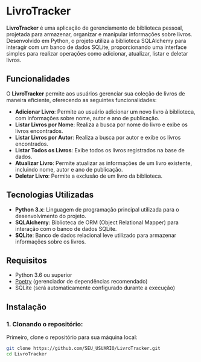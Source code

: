# LivroTracker

**LivroTracker** é uma aplicação de gerenciamento de biblioteca pessoal, projetada para armazenar, organizar e manipular informações sobre livros. Desenvolvido em Python, o projeto utiliza a biblioteca SQLAlchemy para interagir com um banco de dados SQLite, proporcionando uma interface simples para realizar operações como adicionar, atualizar, listar e deletar livros.

## Funcionalidades

O **LivroTracker** permite aos usuários gerenciar sua coleção de livros de maneira eficiente, oferecendo as seguintes funcionalidades:

- **Adicionar Livro**: Permite ao usuário adicionar um novo livro à biblioteca, com informações sobre nome, autor e ano de publicação.
- **Listar Livros por Nome**: Realiza a busca por nome do livro e exibe os livros encontrados.
- **Listar Livros por Autor**: Realiza a busca por autor e exibe os livros encontrados.
- **Listar Todos os Livros**: Exibe todos os livros registrados na base de dados.
- **Atualizar Livro**: Permite atualizar as informações de um livro existente, incluindo nome, autor e ano de publicação.
- **Deletar Livro**: Permite a exclusão de um livro da biblioteca.

## Tecnologias Utilizadas

- **Python 3.x**: Linguagem de programação principal utilizada para o desenvolvimento do projeto.
- **SQLAlchemy**: Biblioteca de ORM (Object Relational Mapper) para interação com o banco de dados SQLite.
- **SQLite**: Banco de dados relacional leve utilizado para armazenar informações sobre os livros.

## Requisitos

- Python 3.6 ou superior
- [Poetry](https://python-poetry.org/) (gerenciador de dependências recomendado)
- SQLite (será automaticamente configurado durante a execução)

## Instalação

### 1. Clonando o repositório:

Primeiro, clone o repositório para sua máquina local:

```bash
git clone https://github.com/SEU_USUARIO/LivroTracker.git
cd LivroTracker
